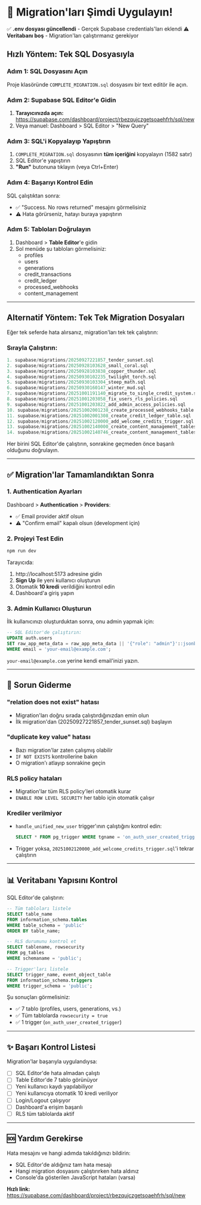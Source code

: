 # 🚀 Migration'ları Şimdi Uygulayın!

✅ **.env dosyası güncellendi** - Gerçek Supabase credentials'ları eklendi
⚠️ **Veritabanı boş** - Migration'ları çalıştırmanız gerekiyor

## Hızlı Yöntem: Tek SQL Dosyasıyla

### Adım 1: SQL Dosyasını Açın
Proje klasöründe `COMPLETE_MIGRATION.sql` dosyasını bir text editör ile açın.

### Adım 2: Supabase SQL Editor'e Gidin
1. **Tarayıcınızda açın:** https://supabase.com/dashboard/project/rbezqujczgetsoaehfrh/sql/new
2. Veya manuel: Dashboard > SQL Editor > "New Query"

### Adım 3: SQL'i Kopyalayıp Yapıştırın
1. `COMPLETE_MIGRATION.sql` dosyasının **tüm içeriğini** kopyalayın (1582 satır)
2. SQL Editor'e yapıştırın
3. **"Run"** butonuna tıklayın (veya Ctrl+Enter)

### Adım 4: Başarıyı Kontrol Edin
SQL çalıştıktan sonra:
- ✅ "Success. No rows returned" mesajını görmelisiniz
- ⚠️ Hata görürseniz, hatayı buraya yapıştırın

### Adım 5: Tabloları Doğrulayın
1. Dashboard > **Table Editor**'e gidin
2. Sol menüde şu tabloları görmelisiniz:
   - profiles
   - users
   - generations
   - credit_transactions
   - credit_ledger
   - processed_webhooks
   - content_management

---

## Alternatif Yöntem: Tek Tek Migration Dosyaları

Eğer tek seferde hata alırsanız, migration'ları tek tek çalıştırın:

### Sırayla Çalıştırın:

```sql
1. supabase/migrations/20250927221857_tender_sunset.sql
2. supabase/migrations/20250928103628_small_coral.sql
3. supabase/migrations/20250928103838_copper_thunder.sql
4. supabase/migrations/20250930102235_twilight_torch.sql
5. supabase/migrations/20250930103304_steep_math.sql
6. supabase/migrations/20250930160147_winter_mud.sql
7. supabase/migrations/20251001191140_migrate_to_single_credit_system.sql
8. supabase/migrations/20251001203058_fix_users_rls_policies.sql
9. supabase/migrations/20251001203822_add_admin_access_policies.sql
10. supabase/migrations/20251002001238_create_processed_webhooks_table.sql
11. supabase/migrations/20251002001308_create_credit_ledger_table.sql
12. supabase/migrations/20251002120000_add_welcome_credits_trigger.sql
13. supabase/migrations/20251002140000_create_content_management_tables.sql
14. supabase/migrations/20251002140746_create_content_management_tables.sql
```

Her birini SQL Editor'de çalıştırın, sonrakine geçmeden önce başarılı olduğunu doğrulayın.

---

## ✅ Migration'lar Tamamlandıktan Sonra

### 1. Authentication Ayarları
Dashboard > **Authentication** > **Providers**:
- ✅ Email provider aktif olsun
- ⚠️ "Confirm email" kapalı olsun (development için)

### 2. Projeyi Test Edin
```bash
npm run dev
```

Tarayıcıda:
1. http://localhost:5173 adresine gidin
2. **Sign Up** ile yeni kullanıcı oluşturun
3. Otomatik **10 kredi** verildiğini kontrol edin
4. Dashboard'a giriş yapın

### 3. Admin Kullanıcı Oluşturun

İlk kullanıcınızı oluşturduktan sonra, onu admin yapmak için:

```sql
-- SQL Editor'de çalıştırın:
UPDATE auth.users
SET raw_app_meta_data = raw_app_meta_data || '{"role": "admin"}'::jsonb
WHERE email = 'your-email@example.com';
```

`your-email@example.com` yerine kendi email'inizi yazın.

---

## 🐛 Sorun Giderme

### "relation does not exist" hatası
- Migration'ları doğru sırada çalıştırdığınızdan emin olun
- İlk migration'dan (20250927221857_tender_sunset.sql) başlayın

### "duplicate key value" hatası
- Bazı migration'lar zaten çalışmış olabilir
- `IF NOT EXISTS` kontrollerine bakın
- O migration'ı atlayıp sonrakine geçin

### RLS policy hataları
- Migration'lar tüm RLS policy'leri otomatik kurar
- `ENABLE ROW LEVEL SECURITY` her tablo için otomatik çalışır

### Krediler verilmiyor
- `handle_unified_new_user` trigger'ının çalıştığını kontrol edin:
  ```sql
  SELECT * FROM pg_trigger WHERE tgname = 'on_auth_user_created_trigger';
  ```
- Trigger yoksa, `20251002120000_add_welcome_credits_trigger.sql`'i tekrar çalıştırın

---

## 📊 Veritabanı Yapısını Kontrol

SQL Editor'de çalıştırın:

```sql
-- Tüm tabloları listele
SELECT table_name
FROM information_schema.tables
WHERE table_schema = 'public'
ORDER BY table_name;

-- RLS durumunu kontrol et
SELECT tablename, rowsecurity
FROM pg_tables
WHERE schemaname = 'public';

-- Trigger'ları listele
SELECT trigger_name, event_object_table
FROM information_schema.triggers
WHERE trigger_schema = 'public';
```

Şu sonuçları görmelisiniz:
- ✅ 7 tablo (profiles, users, generations, vs.)
- ✅ Tüm tablolarda `rowsecurity = true`
- ✅ 1 trigger (`on_auth_user_created_trigger`)

---

## ✨ Başarı Kontrol Listesi

Migration'lar başarıyla uygulandıysa:

- [ ] SQL Editor'de hata almadan çalıştı
- [ ] Table Editor'de 7 tablo görünüyor
- [ ] Yeni kullanıcı kaydı yapılabiliyor
- [ ] Yeni kullanıcıya otomatik 10 kredi veriliyor
- [ ] Login/Logout çalışıyor
- [ ] Dashboard'a erişim başarılı
- [ ] RLS tüm tablolarda aktif

---

## 🆘 Yardım Gerekirse

Hata mesajını ve hangi adımda takıldığınızı bildirin:
- SQL Editor'de aldığınız tam hata mesajı
- Hangi migration dosyasını çalıştırırken hata aldınız
- Console'da gösterilen JavaScript hataları (varsa)

**Hızlı link:** https://supabase.com/dashboard/project/rbezqujczgetsoaehfrh/sql/new
